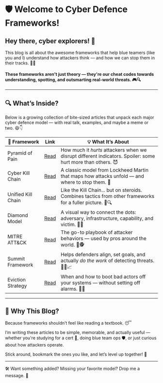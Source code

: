 # 🛡️ Welcome to Cyber Defence Frameworks!

## Hey there, cyber explorers! 👋  
This blog is all about the awesome frameworks that help blue teamers (like you and I) understand how attackers think — and how we can stop them in their tracks. 🚫🎯

#### These frameworks aren't just theory — they're our cheat codes towards understanding, spotting, and outsmarting real-world threats. 🎮🔍
---

## 🔍 What’s Inside?

Below is a growing collection of bite-sized articles that unpack each major cyber defence model — with real talk, examples, and maybe a meme or two. 😄👇

| 🧩 Framework |  Link | 💡 What It’s About |
|--------------|---------|---------------------|
| Pyramid of Pain | [Read](https://github.com/Dee-Techie/Cybersecurity-Portfolio/blob/main/Write-Ups/Pyramid-of-Pain.md) | How much it *hurts* attackers when we disrupt different indicators. Spoiler: some hurt more than others. 😈 |
| Cyber Kill Chain | [Read](./cyber-kill-chain.md) | A classic model from Lockheed Martin that maps how attacks unfold — and where to stop them. 🎯 |
| Unified Kill Chain | [Read](./unified-kill-chain.md) | Like the Kill Chain... but on steroids. Combines tactics from other frameworks for a fuller picture. 🔗🔍 |
| Diamond Model | [Read](./diamond-model.md) | A visual way to connect the dots: adversary, infrastructure, capability, and victim. 💎✨ |
| MITRE ATT&CK | [Read](./mitre.md) | The go-to playbook of attacker behaviors — used by pros around the world. 🧰🕵️ |
| Summit Framework | [Read](./summit.md) | Helps defenders align, set goals, and actually *do the work* of detecting threats. 🧗‍♀️📈 |
| Eviction Strategy | [Read](./eviction.md) | When and how to boot bad actors off your systems — without setting off alarms. 🚷🧹 |

---

## 💬 Why This Blog?

Because frameworks shouldn’t feel like reading a textbook. 😴  

I’m writing these articles to be simple, memorable, and actually useful — whether you're studying for a cert 🧾, doing blue team ops 🛡️, or just curious about how attackers operate.  

Stick around, bookmark the ones you like, and let’s level up together! 🙌

---

🛠️ Want something added? Missing your favorite model? Drop me a message. 💌
